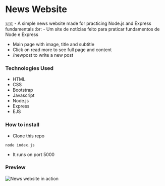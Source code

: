 # News Website

:us: - A simple news website made for practicing Node.js and Express fundamentals
:br: - Um site de notícias feito para praticar fundamentos de Node e Express

- Main page with image, title and subtitle
- Click on read more to see full page and content
- /newpost  to write a new post

### Technologies Used
- HTML
- CSS
- Bootstrap
- Javascript
- Node.js
- Express
- EJS

### How to install
- Clone this repo
```
node index.js
```
- It runs on port 5000

### Preview
![News website in action](https://media.giphy.com/media/OybpyaWsUbShq8q0SG/giphy.gif)

